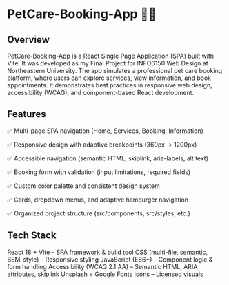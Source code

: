 # PetCare-Booking-App 🐶🐾
## Overview
PetCare-Booking-App is a React Single Page Application (SPA) built with Vite.
It was developed as my Final Project for INFO6150 Web Design at Northeastern University.
The app simulates a professional pet care booking platform, where users can explore services, view information, and book appointments.
It demonstrates best practices in responsive web design, accessibility (WCAG), and component-based React development.

## Features
✅ Multi-page SPA navigation (Home, Services, Booking, Information)

✅ Responsive design with adaptive breakpoints (360px → 1200px)

✅ Accessible navigation (semantic HTML, skiplink, aria-labels, alt text)

✅ Booking form with validation (input limitations, required fields)

✅ Custom color palette and consistent design system

✅ Cards, dropdown menus, and adaptive hamburger navigation

✅ Organized project structure (src/components, src/styles, etc.)


## Tech Stack
React 18 + Vite – SPA framework & build tool
CSS (multi-file, semantic, BEM-style) – Responsive styling
JavaScript (ES6+) – Component logic & form handling
Accessibility (WCAG 2.1 AA) – Semantic HTML, ARIA attributes, skiplink
Unsplash + Google Fonts Icons – Licensed visuals
